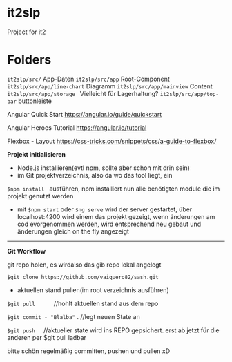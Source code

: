# it2slp
Project for it2

# Folders
`it2slp/src/`                 App-Daten
`it2slp/src/app`              Root-Component
`it2slp/src/app/line-chart`   Diagramm
`it2slp/src/app/mainview`     Content
`it2slp/src/app/storage `     Vielleicht für Lagerhaltung?
`it2slp/src/app/top-bar`      buttonleiste 


Angular Quick Start
https://angular.io/guide/quickstart

Angular Heroes Tutorial
https://angular.io/tutorial

Flexbox - Layout
https://css-tricks.com/snippets/css/a-guide-to-flexbox/

**Projekt initialisieren**

- Node.js installieren(evtl npm, sollte aber schon mit drin sein)
- im Git projektverzeichnis, also da wo das tool liegt, ein 

`$npm install`    ausführen, npm installiert nun alle benötigten module die im projekt genutzt werden

- mit `$npm start`  oder `$ng serve`   wird der server gestartet, über localhost:4200 wird einem das projekt gezeigt, wenn änderungen am cod evorgenommen werden, wird entsprechend neu gebaut und änderungen gleich on the fly angezeigt

-------
**Git Workflow**

git repo holen, es wirdalso das gib repo lokal angelegt

`$git clone https://github.com/vaiquero82/sash.git`

- aktuellen stand pullen(im root verzeichnis ausführen)

`$git pull`           //hohlt aktuellen stand aus dem repo

`$git commit - "Blalba"` .  //legt neuen State an

`$git push`     //aktueller state wird ins REPO gepsichert. erst ab jetzt für die anderen per $git pull ladbar





bitte schön regelmäßig committen, pushen und pullen xD
